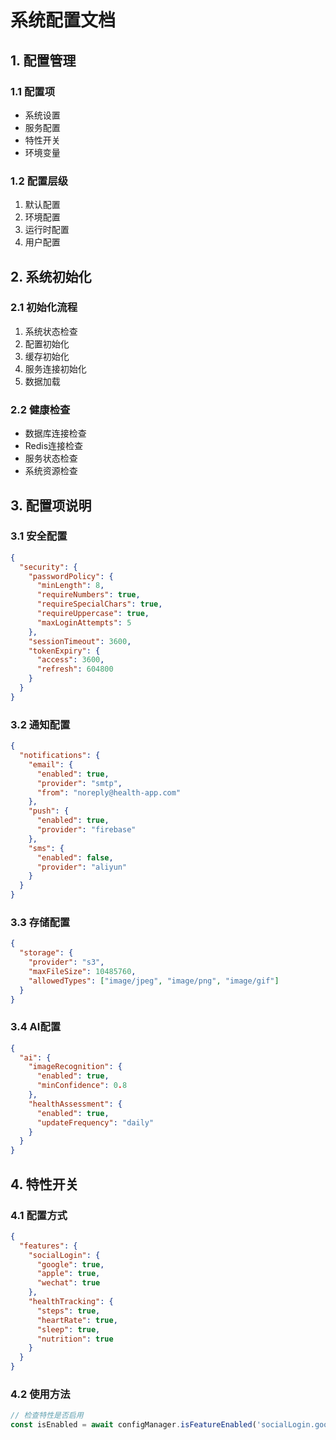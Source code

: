 # 系统配置文档

## 1. 配置管理

### 1.1 配置项
- 系统设置
- 服务配置
- 特性开关
- 环境变量

### 1.2 配置层级
1. 默认配置
2. 环境配置
3. 运行时配置
4. 用户配置

## 2. 系统初始化

### 2.1 初始化流程
1. 系统状态检查
2. 配置初始化
3. 缓存初始化
4. 服务连接初始化
5. 数据加载

### 2.2 健康检查
- 数据库连接检查
- Redis连接检查
- 服务状态检查
- 系统资源检查

## 3. 配置项说明

### 3.1 安全配置
```json
{
  "security": {
    "passwordPolicy": {
      "minLength": 8,
      "requireNumbers": true,
      "requireSpecialChars": true,
      "requireUppercase": true,
      "maxLoginAttempts": 5
    },
    "sessionTimeout": 3600,
    "tokenExpiry": {
      "access": 3600,
      "refresh": 604800
    }
  }
}
```

### 3.2 通知配置
```json
{
  "notifications": {
    "email": {
      "enabled": true,
      "provider": "smtp",
      "from": "noreply@health-app.com"
    },
    "push": {
      "enabled": true,
      "provider": "firebase"
    },
    "sms": {
      "enabled": false,
      "provider": "aliyun"
    }
  }
}
```

### 3.3 存储配置
```json
{
  "storage": {
    "provider": "s3",
    "maxFileSize": 10485760,
    "allowedTypes": ["image/jpeg", "image/png", "image/gif"]
  }
}
```

### 3.4 AI配置
```json
{
  "ai": {
    "imageRecognition": {
      "enabled": true,
      "minConfidence": 0.8
    },
    "healthAssessment": {
      "enabled": true,
      "updateFrequency": "daily"
    }
  }
}
```

## 4. 特性开关

### 4.1 配置方式
```json
{
  "features": {
    "socialLogin": {
      "google": true,
      "apple": true,
      "wechat": true
    },
    "healthTracking": {
      "steps": true,
      "heartRate": true,
      "sleep": true,
      "nutrition": true
    }
  }
}
```

### 4.2 使用方法
```typescript
// 检查特性是否启用
const isEnabled = await configManager.isFeatureEnabled('socialLogin.google');
```
